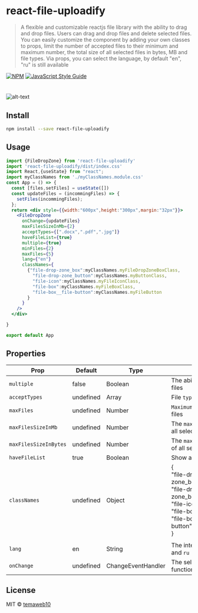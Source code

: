 # react-file-uploadify

> A flexible and customizable reactjs file library with the ability to drag and drop files. Users can drag and drop files and delete selected files. You can easily customize the component by adding your own classes to props, limit the number of accepted files to their minimum and maximum number, the total size of all selected files in bytes, MB and file types. Via props, you can select the language, by default "en", "ru" is still available

[![NPM](https://img.shields.io/npm/v/react-file-uploadify.svg)](https://www.npmjs.com/package/react-file-uploadify) [![JavaScript Style Guide](https://img.shields.io/badge/code_style-standard-brightgreen.svg)](https://standardjs.com)

#
![alt-text](https://github.com/temaweb10/media/blob/main/demo.gif?raw=true)

## Install

```bash
npm install --save react-file-uploadify
```


## Usage

```jsx
import {FileDropZone} from 'react-file-uploadify'
import 'react-file-uploadify/dist/index.css'
import React,{useState} from "react";
import myClassNames from './myClassNames.module.css'
const App = () => {
  const [files,setFiles] = useState([])
  const updateFiles = (incommingFiles) => {
    setFiles(incommingFiles);
  };
  return <div style={{width:"600px",height:"300px",margin:"32px"}}>
    <FileDropZone
      onChange={updateFiles}
      maxFilesSizeInMb={2}
      acceptTypes={[".docx",".pdf",".jpg"]}
      haveFileList={true}
      multiple={true}
      minFiles={2}
      maxFiles={5}
      lang={"en"}
      classNames={
        {"file-drop-zone_box":myClassNames.myFileDropZoneBoxClass,
          "file-drop-zone_button":myClassNames.myButtonClass,
          "file-icon":myClassNames.myFileIconClass,
          "file-box":myClassNames.myFileBoxClass,
          "file-box__file-button":myClassNames.myFileButton
        }
      }
    />
  </div>

}

export default App

```
## Properties
| Prop       | Default   | Type               | Description                                                                                                                                                                                                   |
|------------|-----------|--------------------|---------------------------------------------------------------------------------------------------------------------------------------------------------------------------------------------------------------|
| `multiple`      | false     | Boolean            | The ability to select `multiple` files                                                                                                                                                                        |
| `acceptTypes`      | undefined | Array              | File `types` that can be selected                                                                                                                                                                             |
| `maxFiles`      | undefined | Number             | `Maximum` number of accepted files                                                                                                                                                                            |
| `maxFilesSizeInMb`      | undefined | Number             | The `maximum` number of mb of all selected files                                                                                                                                                              |
| `maxFilesSizeInBytes`      | undefined | Number             | The `maximum` number of bytes of all selected files                                                                                                                                                           |
| `haveFileList`      | true      | Boolean            | Show a list of selected files                                                                                                                                                                                 |
| `classNames`      | undefined | Object             | {<br/>"file-drop-zone_box":"myBoxClass",<br/> "file-drop-zone_button":"myButtonClass",<br/> "file-icon":"myFileIconClass",<br/> "file-box":"myFileBoxClass",<br/>"file-box__file-button":"myFileButton"<br/>}
                                              |
| `lang`      | en        | String             | The interface language is `en` and `ru`                                                                                                                                                                       |
| `onChange`      | undefined | ChangeEventHandler | The selected files are in the function argument                                                                                                                                                               |


## License

MIT © [temaweb10](https://github.com/temaweb10)
